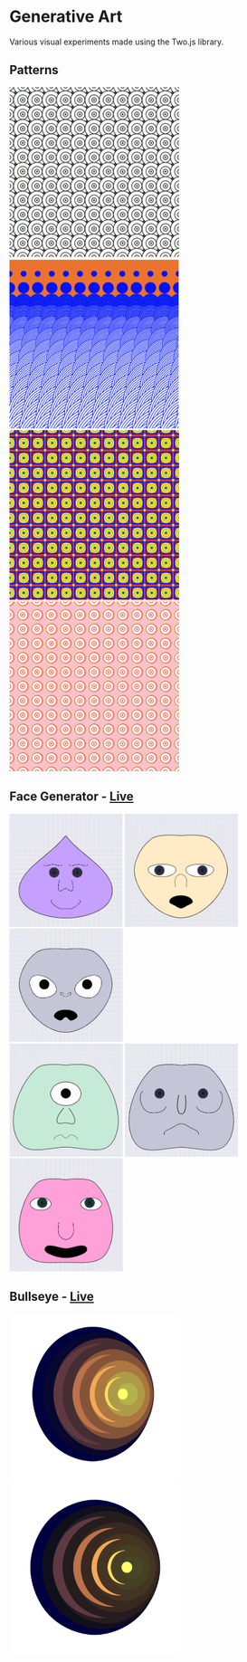 <h1>Generative Art</h1>
<p>Various visual experiments made using the Two.js library.</p>

<h2>Patterns</h2>
<div style="display:inline-block">
  <img height="300px" width="300px" src="two-js/imgs/pattern4.png" alt="pattern">
  <img height="300px" width="300px" src="two-js/imgs/pattern2.png" alt="pattern">
  <img height="300px" width="300px" src="two-js/imgs/pattern1.png" alt="pattern">
  <img height="300px" width="300px" src="two-js/imgs/pattern3.png" alt="pattern">
</div>

<h2>Face Generator - <a href="http://anokhee.github.io/v2">Live</a></h2>
<div style="display:inline-block">
  <img height="200px" width="200px" src="two-js/imgs/face1.png" alt="Face 1">
  <img height="200px" width="200px" src="two-js/imgs/face2.png" alt="Face 2">
  <img height="200px" width="200px" src="two-js/imgs/face3.png" alt="Face 3"><br>
  <img height="200px" width="200px" src="two-js/imgs/face4.png" alt="Face 4">
  <img height="200px" width="200px" src="two-js/imgs/face5.png" alt="Face 5">
  <img height="200px" width="200px" src="two-js/imgs/face6.png" alt="Face 6">
</div>

<h2>Bullseye - <a href="http://anokhee.github.io/bullseye">Live</a></h2>
<div style="display:inline-block">
  <img height="300px" width="300px" src="two-js/imgs/bullseye-light.png" alt="light">
  <img height="300px" width="300px" src="two-js/imgs/bullseye-dark.png" alt="dark">
</div>
